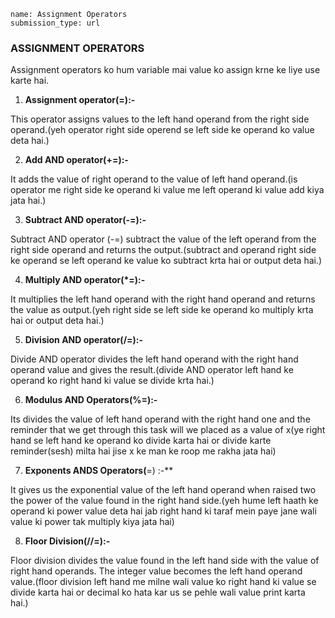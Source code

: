 ```ngMeta
name: Assignment Operators
submission_type: url
```


### ASSIGNMENT OPERATORS

Assignment operators ko hum variable mai value ko assign krne ke liye use karte hai.


1. **Assignment operator(=):-**

This operator assigns values to the left hand operand from the right side operand.(yeh operator right side operend se left side ke operand ko value deta hai.)

2. **Add AND operator(+=):-**
   
It adds the value of right operand to the value of left hand operand.(is operator me right side ke operand ki value me left operand ki value add kiya jata hai.)

3. **Subtract AND operator(-=):-**
   
Subtract AND operator (-=) subtract the value of the left operand from the right side operand and returns the output.(subtract and operand right side ke operand se left operand ke value ko subtract krta hai or output deta hai.)

4. **Multiply AND operator(*=):-**

It multiplies the left hand operand with the right hand operand and returns the value as output.(yeh right side se left side ke operand ko multiply krta hai or output deta hai.)

5. **Division AND operator(/=):-**
   
Divide AND operator divides the left hand operand with the right hand operand value and gives the result.(divide AND operator left hand ke operand ko right hand ki value se divide krta hai.)

6. **Modulus AND Operators(%=):-**

Its divides the value of left hand operand with the right hand one and the reminder that we get through this task will we placed as a value of x(ye right hand se left hand ke operand ko divide karta hai or divide karte reminder(sesh) milta hai jise x ke man ke roop me rakha jata hai)

7. **Exponents ANDS Operators(**=) :-**

It gives us the exponential value of the left hand operand when raised two the power of the value found in the right hand side.(yeh hume left haath ke operand ki power value deta hai jab right hand ki taraf mein paye jane wali value ki power tak multiply kiya jata hai)

8. **Floor Division(//=):-**

Floor division divides the value found in the left hand side with the value of right hand operands. The integer value becomes the left hand operand value.(floor division left hand me milne wali value ko right hand ki value se divide karta hai or decimal ko hata kar us se pehle wali value print karta hai.)
